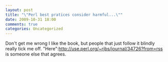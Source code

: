 ```yaml
---
layout: post
title: "\"Perl best pratices consider harmful...\""
date: 2009-10-31 18:00
comments: true
categories: Uncategorized
---
```

Don't get me wrong I like the book, but people that just follow it blindly really tick me off. "Here":http://use.perl.org/~rjbs/journal/34726?from=rss is someone else that agrees.
